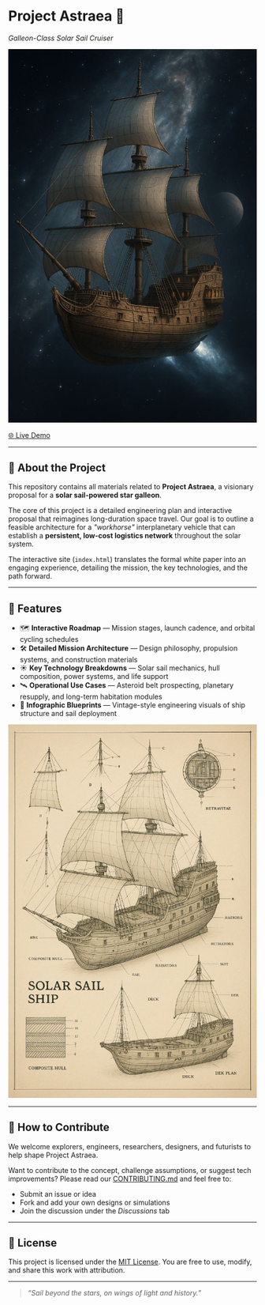 # Project Astraea 🚀  
*Galleon-Class Solar Sail Cruiser*

![Project Astraea Concept](assets/Project%20Astraea%20Concept.jpg)

[🌐 Live Demo](](https://sxript1.github.io/Project-Astraea/)) <!-- 🔧 Replace this link with your GitHub Pages URL -->

---

## 🌌 About the Project

This repository contains all materials related to **Project Astraea**, a visionary proposal for a **solar sail-powered star galleon**.

The core of this project is a detailed engineering plan and interactive proposal that reimagines long-duration space travel. Our goal is to outline a feasible architecture for a *"workhorse"* interplanetary vehicle that can establish a **persistent, low-cost logistics network** throughout the solar system.

The interactive site (`index.html`) translates the formal white paper into an engaging experience, detailing the mission, the key technologies, and the path forward.

---

## 🚢 Features

- 🗺️ **Interactive Roadmap** — Mission stages, launch cadence, and orbital cycling schedules  
- 🛠️ **Detailed Mission Architecture** — Design philosophy, propulsion systems, and construction materials  
- ☀️ **Key Technology Breakdowns** — Solar sail mechanics, hull composition, power systems, and life support  
- 🛰️ **Operational Use Cases** — Asteroid belt prospecting, planetary resupply, and long-term habitation modules  
- 📜 **Infographic Blueprints** — Vintage-style engineering visuals of ship structure and sail deployment  

![Project Astraea Infographic](assets/Project%20Astraea%20Infographic.jpg)

---

## 🤝 How to Contribute

We welcome explorers, engineers, researchers, designers, and futurists to help shape Project Astraea.

Want to contribute to the concept, challenge assumptions, or suggest tech improvements? Please read our [CONTRIBUTING.md](CONTRIBUTING.md) and feel free to:
- Submit an issue or idea  
- Fork and add your own designs or simulations  
- Join the discussion under the *Discussions* tab  

---

## 📄 License

This project is licensed under the [MIT License](LICENSE). You are free to use, modify, and share this work with attribution.

---

> *“Sail beyond the stars, on wings of light and history.”*

